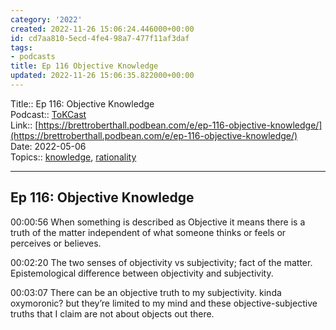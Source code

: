 ```yaml
---
category: '2022'
created: 2022-11-26 15:06:24.446000+00:00
id: cd7aa810-5ecd-4fe4-98a7-477f11af3daf
tags:
- podcasts
title: Ep 116 Objective Knowledge
updated: 2022-11-26 15:06:35.822000+00:00
---
```

   
Title:: Ep 116: Objective Knowledge   
Podcast:: [ToKCast](/not_created.md)   
Link:: [https://brettroberthall.podbean.com/e/ep-116-objective-knowledge/](https://brettroberthall.podbean.com/e/ep-116-objective-knowledge/)   
Date: 2022-05-06   
Topics:: [knowledge](../../topics/knowledge.md), [rationality](../../topics/rationality.md)   
   
   
---   
   
## Ep 116: Objective Knowledge   
   
00:00:56 When something is described as Objective it means there is a truth of the matter independent of what someone thinks or feels or perceives or believes.   
   
00:02:20 The two senses of objectivity vs subjectivity; fact of the matter.   
Epistemological difference between objectivity and subjectivity.   
   
00:03:07 There can be an objective truth to my subjectivity. kinda oxymoronic? but they’re limited to my mind and these objective-subjective truths that I claim are not about objects out there.